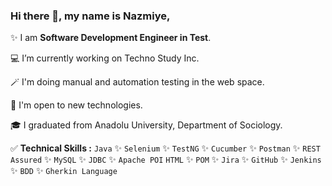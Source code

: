 ### Hi there 👋, my name is Nazmiye,</b></b>


✨ I am **Software Development Engineer in Test**.

💻 I’m currently working on  Techno Study Inc.

🪄 I'm doing manual and automation testing in the web space.

📢 I'm open to new technologies.

🎓 I graduated from Anadolu University, Department of Sociology.


✅ **Technical Skills :** `Java` ✨ `Selenium` ✨ `TestNG` ✨ `Cucumber` ✨ `Postman` ✨
`REST Assured` ✨ `MySQL` ✨ `JDBC` ✨ `Apache POI`
`HTML` ✨ `POM` ✨ `Jira` ✨ `GitHub` ✨ `Jenkins` ✨ `BDD` ✨ `Gherkin Language`













